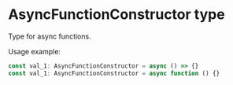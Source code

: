 # AsyncFunctionConstructor type

Type for async functions.

Usage example:

```typescript
const val_1: AsyncFunctionConstructor = async () => {}
const val_1: AsyncFunctionConstructor = async function () {}
```
